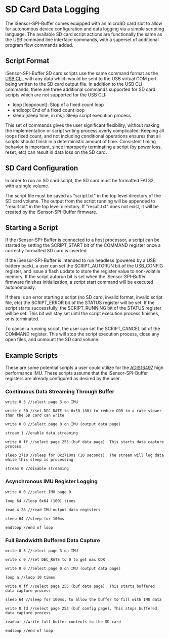 # SD Card Data Logging

The iSensor-SPI-Buffer comes equipped with an microSD card slot to allow for autonomous device configuration and data logging via a simple scripting language. The available SD card script actions are functionally the same as the USB command line interface commands, with a superset of additional program flow commands added.

## Script Format

iSensor-SPI-Buffer SD card scripts use the same command format as the [USB CLI](https://github.com/ajn96/iSensor-SPI-Buffer/blob/master/USB_CLI.md), with any data which would be sent to the USB virtual COM port being written to the SD card output file. In addition to the USB CLI commands, there are three additional commands supported for SD card scripts which are not supported for the USB CLI:

* loop [loopcount]: Stop of a fixed count loop
* endloop: End of a fixed count loop
* sleep [sleep time, in ms]: Sleep script execution process

This set of commands gives the user significant flexibility, without making the implementation or script writing process overly complicated. Keeping all loops fixed count, and not including conditional operations ensures that all scripts should finish in a deterministic amount of time. Consistent timing behavior is important, since improperly terminating a script (by power loss, reset, etc) can result in data loss on the SD card.

## SD Card Configuration

In order to run an SD card script, the SD card must be formatted FAT32, with a single volume. 

The script file must be saved as "script.txt" in the top level directory of the SD card volume. The output from the script running will be appended to "result.txt" in the top level directory. If "result.txt" does not exist, it will be created by the iSensor-SPI-Buffer firmware.

## Starting a Script

If the iSensor-SPI-Buffer is connected to a host processor, a script can be started by setting the SCRIPT_START bit of the COMMAND register once a correctly formatted SD card is inserted.

If the iSensor-SPI-Buffer is intended to run headless (powered by a USB battery pack), a user can set the SCRIPT_AUTORUN bit of the USB_CONFIG register, and issue a flash update to store the register value to non-volatile memory. If the script autorun bit is set when the iSensor-SPI-Buffer firmware finishes initialization, a script start command will be executed autonomously.

If there is an error starting a script (no SD card, invalid format, invalid script file, etc) the SCRIPT_ERROR bit of the STATUS register will be set. If the script starts successfully, the SCRIPT_RUNNING bit of the STATUS register will be set. This bit will stay set until the script execution process finishes, or is terminated.

To cancel a running script, the user can set the SCRIPT_CANCEL bit of the COMMAND register. This will stop the script execution process, close any open files, and unmount the SD card volume.

## Example Scripts

These are some potential scripts a user could utilize for the [ADIS16497](https://www.analog.com/en/products/adis16497.html) high performance IMU. These scripts assume that the iSensor-SPI-Buffer registers are already configured as desired by the user.

### Continuous Data Streaming Through Buffer

`write 0 3 //select page 3 on IMU`

`write c 50 //set DEC_RATE to 0x50 (80) to reduce ODR to a rate slower than the SD card can write`

`write 0 0 //Select page 0 on IMU (output data page)`

`stream 1 //enable data streaming`

`write 0 ff //select page 255 (buf data page). This starts data capture process`

`sleep 2710 //sleep for 0x2710ms (10 seconds). The stream will log data while this sleep is processing`

`stream 0 //disable streaming`

### Asynchronous IMU Register Logging

`write 0 0 //select IMU page 0`

`loop 64 //loop 0x64 (100) times`

`read 4 28 //read IMU output data registers`

`sleep 64 //sleep for 100ms`

`endloop //end of loop`

### Full Bandwidth Buffered Data Capture

`write 0 3 //select page 3 on IMU`

`write c 0 //set DEC_RATE to 0 to get max ODR`

`write 0 0 //Select page 0 on IMU (output data page)`

`loop a //loop 10 times`

`write 0 ff //select page 255 (buf data page). This starts buffered data capture process`

`sleep 64 //sleep for 100ms, to allow the buffer to fill with IMU data`

`write 0 fd //select page 253 (buf config page). This stops buffered data capture process`

`readbuf //write full buffer contents to the SD card`

`endloop //end of loop`



